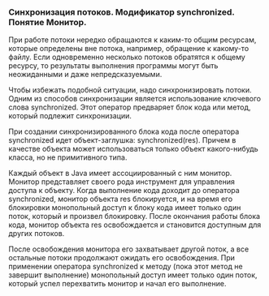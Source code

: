 ### Синхронизация потоков. Модификатор synchronized. Понятие Монитор.

При работе потоки нередко обращаются к каким-то общим ресурсам, которые определены вне потока,
например, обращение к какому-то файлу. Если одновременно несколько потоков обратятся к общему
ресурсу, то результаты выполнения программы могут быть неожиданными и даже непредсказуемыми.

Чтобы избежать подобной ситуации, надо синхронизировать потоки. Одним из способов синхронизации
является использование ключевого слова synchronized. Этот оператор предваряет блок кода или метод,
который подлежит синхронизации.

При создании синхронизированного блока кода после оператора synchronized идет объект-заглушка:
synchronized(res). Причем в качестве объекта может использоваться только объект какого-нибудь
класса, но не примитивного типа.

Каждый объект в Java имеет ассоциированный с ним монитор. Монитор представляет своего рода инструмент
для управления доступа к объекту. Когда выполнение кода доходит до оператора synchronized, монитор
объекта res блокируется, и на время его блокировки монопольный доступ к блоку кода имеет только один
поток, который и произвел блокировку. После окончания работы блока кода, монитор объекта res освобождается
и становится доступным для других потоков.

После освобождения монитора его захватывает другой поток, а все остальные потоки продолжают ожидать его
освобождения. При применении оператора synchronized к методу (пока этот метод не завершит выполнение)
монопольный доступ имеет только один поток, который успел перехватить монитор и начал его выполнение.
